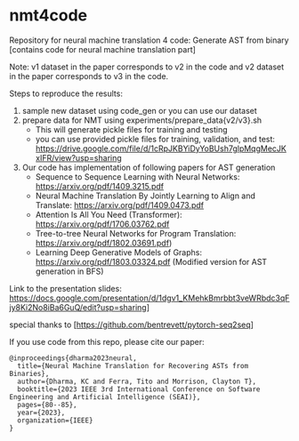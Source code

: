# nmt4code
Repository for neural machine translation 4 code:
Generate AST from binary [contains code for neural machine translation part]

Note: v1 dataset in the paper corresponds to v2 in the code and v2 dataset in the paper corresponds to v3 in the code.

Steps to reproduce the results:
1. sample new dataset using code_gen or you can use our dataset
2. prepare data for NMT using experiments/prepare_data{v2/v3}.sh
	- This will generate pickle files for training and testing
	- you can use provided pickle files for training, validation, and test: 
	https://drive.google.com/file/d/1cRpJKBYiDyYoBUsh7glpMqgMecJKxIFR/view?usp=sharing
3. Our code has implementation of following papers for AST generation
	- Sequence to Sequence Learning with Neural Networks: https://arxiv.org/pdf/1409.3215.pdf
	- Neural Machine Translation By Jointly Learning to Align and Translate: https://arxiv.org/pdf/1409.0473.pdf
	- Attention Is All You Need (Transformer): https://arxiv.org/pdf/1706.03762.pdf
	- Tree-to-tree Neural Networks for Program Translation: https://arxiv.org/pdf/1802.03691.pdf)
	- Learning Deep Generative Models of Graphs: https://arxiv.org/pdf/1803.03324.pdf (Modified version for AST generation in BFS)

Link to the presentation slides:
https://docs.google.com/presentation/d/1dgv1_KMehkBmrbbt3veWRbdc3qFjy8Ki2No8iBa6GuQ/edit?usp=sharing]

special thanks to [https://github.com/bentrevett/pytorch-seq2seq]

If you use code from this repo, please cite our paper:

	@inproceedings{dharma2023neural,
	  title={Neural Machine Translation for Recovering ASTs from Binaries},
	  author={Dharma, KC and Ferra, Tito and Morrison, Clayton T},
	  booktitle={2023 IEEE 3rd International Conference on Software Engineering and Artificial Intelligence (SEAI)},
	  pages={80--85},
	  year={2023},
	  organization={IEEE}
	}

